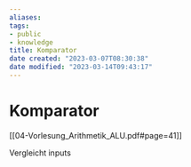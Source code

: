 ```yaml
---
aliases: 
tags: 
- public
- knowledge
title: Komparator
date created: "2023-03-07T08:30:38"
date modified: "2023-03-14T09:43:17"
---
```


# Komparator

[[04-Vorlesung_Arithmetik_ALU.pdf#page=41]]

Vergleicht inputs
